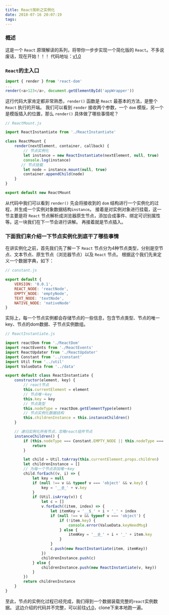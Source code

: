 ```yaml
---
title: React简析之实例化
date: 2018-07-16 20:07:19
tags:
---
```


### 概述
这是一个 `React` 原理解读的系列，将带你一步步实现一个简化版的 `React`。不多说废话，现在开始！！！
代码地址：[v1.0](https://github.com/func-star/mo-react/tree/v1.0)


### `React`的主入口
```js
import { render } from 'react-dom'
...
render(<a>123</a>, document.getElementById('appWrapper'))
```
这行代码大家肯定都非常熟悉，`render()` 函数是 `React` 最基本的方法，是整个 `React` 执行的开端。
我们可以看到 `render` 接收两个参数，一个 `dom` 模版，另一个是模版插入的位置，那么 `render()`  具体做了哪些事情呢？
```js
// ReactMount.js

import ReactInstantiate from './ReactInstantiate'

class ReactMount {
    render(nextElement, container, callback) {
        // 节点实例化
        let instance = new ReactInstantiate(nextElement, null, true)
        console.log(instance)
       // 节点挂载
        let node = instance.mount(null, true)
        container.appendChild(node)
    }
}

export default new ReactMount
```

从代码中我们可以看到 `render()` 先会将接收到的 `dom` 结构进行一个实例化的过程，并生成一个实例对象数据结构`instance`。
接着是对实例对象进行挂载，这一节主要是将 `React` 节点解析成浏览器原生节点，添加合成事件、绑定可识别属性等。这一块我们在下一节会进行讲解。
再接着就是节点插入。

### 下面我们来介绍一下节点实例化到底干了哪些事情

在讲实例化之前，首先我们先了解一下 `React` 节点分为4种节点类型，分别是空节点、文本节点、原生节点（浏览器节点）以及 `React` 节点。
根据这个我们先来定义一个数据字典，如下：
```js
// constant.js

export default {
    VERSION: '0.0.1',
    REACT_NODE: 'reactNode',
    EMPTY_NODE: 'emptyNode',
    TEXT_NODE: 'textNode',
    NATIVE_NODE: 'nativeNode'
}

```
实际上，每一个节点实例都会存储节点的一些信息，包含节点类型、节点的唯一key、节点的dom数据、子节点实例数组。
```js
// ReactInstantiate.js

import reactDom from './ReactDom'
import reactEvents from './ReactEvents'
import ReactUpdater from './ReactUpdater'
import Constant from '../constant'
import Util from '../util'
import ValueData from '../data'

export default class ReactInstantiate {
    constructor(element, key) {
        // react节点
        this.currentElement = element
        // 节点唯一key
        this.key = key
        // 节点类型
        this.nodeType = reactDom.getElementType(element)
        // 节点实例化数据结构
        this.childrenInstance = this.instanceChildren()
    }

    // 递归实例化所有节点，忽略react组件节点
    instanceChildren() {
        if (this.nodeType === Constant.EMPTY_NODE || this.nodeType === Constant.TEXT_NODE || !this.currentElement.props || !this.currentElement.props.children) {
            return
        }

        let child = Util.toArray(this.currentElement.props.children)
        let childrenInstance = []
        // 为每一个节点添加唯一key
        child.forEach((v, i) => {
            let key = null
            if (null !== v && typeof v === 'object' && v.key) {
                key = '__@_' + v.key
            }
            if (Util.isArray(v)) {
                let c = []
                v.forEach((item, index) => {
                    let itemKey = '__$_' + i + '_' + index
                    if (null !== v && typeof v === 'object') {
                        if (!item.key) {
                            console.error(ValueData.keyNeedMsg)
                        } else {
                            itemKey = '__@_' + i + '_' + item.key
                        }
                    }
                    c.push(new ReactInstantiate(item, itemKey))
                })
                childrenInstance.push(c)
            } else {
                childrenInstance.push(new ReactInstantiate(v, key))
            }
        })
        return childrenInstance
    }
}
```

至此，节点的实例化过程已经完成，我们得到一个数据装载完整的`react`实例数据。
这边介绍的代码并不完整，可以前往[v1.0](https://github.com/func-star/mo-react/tree/v1.0)，clone下来本地跑一遍。
